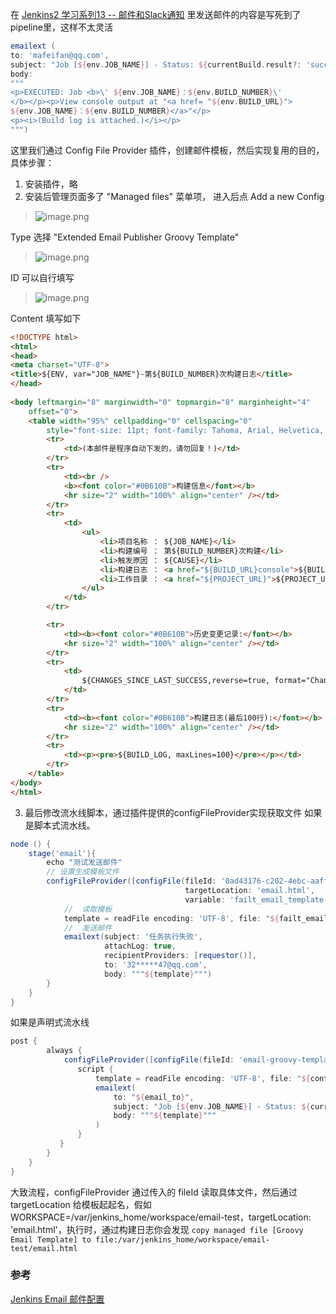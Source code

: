 在 [Jenkins2 学习系列13 -- 邮件和Slack通知](https://www.jianshu.com/p/d9ed0bc0f63a) 里发送邮件的内容是写死到了pipeline里，这样不太灵活

```groovy
emailext (
to: 'mafeifan@qq.com', 
subject: "Job [${env.JOB_NAME}] - Status: ${currentBuild.result?: 'success'}", 
body: 
"""
<p>EXECUTED: Job <b>\' ${env.JOB_NAME}：${env.BUILD_NUMBER}\'
</b></p><p>View console output at "<a href= "${env.BUILD_URL}">
${env.JOB_NAME}：${env.BUILD_NUMBER}</a>"</p>
<p><i>(Build log is attached.)</i></p>
""")
```

这里我们通过 Config File Provider 插件，创建邮件模板，然后实现复用的目的，具体步骤：
1. 安装插件，略
2. 安装后管理页面多了 "Managed files" 菜单项， 进入后点 Add a new Config

> ![image.png](https://hexo-blog.pek3b.qingstor.com/upload_images/71414-3b823b34199a1f50.png?imageMogr2/auto-orient/strip%7CimageView2/2/w/1240)

Type 选择 "Extended Email Publisher Groovy Template"
> ![image.png](https://hexo-blog.pek3b.qingstor.com/upload_images/71414-3b71864f1d85542d.png?imageMogr2/auto-orient/strip%7CimageView2/2/w/1240)

ID 可以自行填写
> ![image.png](https://hexo-blog.pek3b.qingstor.com/upload_images/71414-8de53661c7fef6b7.png?imageMogr2/auto-orient/strip%7CimageView2/2/w/1240)

Content 填写如下
```html
<!DOCTYPE html>
<html>
<head>
<meta charset="UTF-8">
<title>${ENV, var="JOB_NAME"}-第${BUILD_NUMBER}次构建日志</title>  
</head>
 
<body leftmargin="8" marginwidth="0" topmargin="8" marginheight="4"
    offset="0">
    <table width="95%" cellpadding="0" cellspacing="0"
        style="font-size: 11pt; font-family: Tahoma, Arial, Helvetica, sans-serif">
        <tr>
            <td>(本邮件是程序自动下发的，请勿回复！)</td>
        </tr>
        <tr>
            <td><br />
            <b><font color="#0B610B">构建信息</font></b>
            <hr size="2" width="100%" align="center" /></td>
        </tr>
        <tr>
            <td>
                <ul>
                    <li>项目名称 ： ${JOB_NAME}</li>
                    <li>构建编号 ： 第${BUILD_NUMBER}次构建</li>
                    <li>触发原因 ： ${CAUSE}</li>
                    <li>构建日志 ： <a href="${BUILD_URL}console">${BUILD_URL}console</a></li>
                    <li>工作目录 ： <a href="${PROJECT_URL}">${PROJECT_URL}</a></li>
                </ul>
            </td>
        </tr>

        <tr>
            <td><b><font color="#0B610B">历史变更记录:</font></b>
            <hr size="2" width="100%" align="center" /></td>
        </tr>
        <tr>
            <td>
                ${CHANGES_SINCE_LAST_SUCCESS,reverse=true, format="Changes for Build #%n:<br />%c<br />",showPaths=true,changesFormat="<pre>[%a]<br />%m</pre>",pathFormat="&nbsp;&nbsp;&nbsp;&nbsp;%p"}
            </td>
        </tr>
        <tr>
            <td><b><font color="#0B610B">构建日志(最后100行):</font></b>
            <hr size="2" width="100%" align="center" /></td>
        </tr>
        <tr>
            <td><p><pre>${BUILD_LOG, maxLines=100}</pre></p></td>
        </tr>
    </table>
</body>
</html>
```

3. 最后修改流水线脚本，通过插件提供的configFileProvider实现获取文件
如果是脚本式流水线。

```groovy
node () {
    stage('email'){
        echo "测试发送邮件"
        // 设置生成模板文件
        configFileProvider([configFile(fileId: '0ad43176-c202-4ebc-aaff-441ef79f49d8',
                                       targetLocation: 'email.html', 
                                       variable: 'failt_email_template')]) {
            //  读取模板
            template = readFile encoding: 'UTF-8', file: "${failt_email_template}"
            //  发送邮件
            emailext(subject: '任务执行失败',
            	     attachLog: true,
            	     recipientProviders: [requestor()], 
            	     to: '32*****47@qq.com',
            	     body: """${template}""")
        }
    }
}
```

如果是声明式流水线
```groovy
post {
        always {
            configFileProvider([configFile(fileId: 'email-groovy-template-cn', targetLocation: 'email.html', variable: 'content')]) {
               script {
                   template = readFile encoding: 'UTF-8', file: "${content}"
                   emailext(
                       to: "${email_to}",
                       subject: "Job [${env.JOB_NAME}] - Status: ${currentBuild.result?: 'success'}",
                       body: """${template}"""
                   )
               }
           }
        }
    }
}
```
大致流程，configFileProvider 通过传入的 fileId 读取具体文件，然后通过 targetLocation 给模板起起名，假如  WORKSPACE=/var/jenkins_home/workspace/email-test，targetLocation: 'email.html'，执行时，通过构建日志你会发现 `copy managed file [Groovy Email Template] to file:/var/jenkins_home/workspace/email-test/email.html`

### 参考
[Jenkins Email 邮件配置](http://www.mydlq.club/article/7/)

